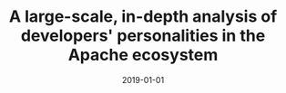 ---
title: "A large-scale, in-depth analysis of developers&apos; personalities in the Apache ecosystem"
collection: publications
category: manuscripts
permalink: /publication/2019-01-01-A-large-scale-in-depth-analysis-of-developers-personalities-in-the-Apache-ecosystem
date: 2019-01-01
venue: 'Inf. Softw. Technol.'
paperurl: 'https://doi.org/10.1016/j.infsof.2019.05.012'
citation: ' Fabio Calefato,  Filippo Lanubile,  Bogdan Vasilescu, &quot;A large-scale, in-depth analysis of developers&amp;apos; personalities in the Apache ecosystem.&quot; <i>Inf. Softw. Technol.</i>, 2019.'
doi: https://doi.org/10.1016/j.infsof.2019.05.012
---